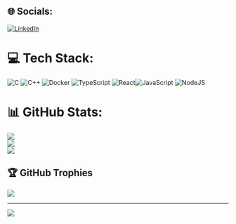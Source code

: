 
## 🌐 Socials:
[![LinkedIn](https://img.shields.io/badge/LinkedIn-%230077B5.svg?logo=linkedin&logoColor=white)](https://linkedin.com/in/https://www.linkedin.com/in/cedric-erdelen-91356723b/) 

# 💻 Tech Stack:
![C](https://img.shields.io/badge/c-%2300599C.svg?style=flat&logo=c&logoColor=white) ![C++](https://img.shields.io/badge/c++-%2300599C.svg?style=flat&logo=c%2B%2B&logoColor=white) ![Docker](https://img.shields.io/badge/docker-%230db7ed.svg?style=flat&logo=docker&logoColor=white) ![TypeScript](https://img.shields.io/badge/typescript-%23007ACC.svg?style=flat&logo=typescript&logoColor=white) ![React](https://img.shields.io/badge/react-%2320232a.svg?style=flat&logo=react&logoColor=%2361DAFB)![JavaScript](https://img.shields.io/badge/javascript-%23323330.svg?style=flat&logo=javascript&logoColor=%23F7DF1E) ![NodeJS](https://img.shields.io/badge/node.js-6DA55F?style=flat&logo=node.js&logoColor=white) 
# 📊 GitHub Stats:
![](https://github-readme-stats.vercel.app/api?username=cerdelen&theme=dracula&hide_border=false&include_all_commits=true&count_private=true)<br/>
![](https://github-readme-streak-stats.herokuapp.com/?user=cerdelen&theme=dracula&hide_border=false)<br/>
![](https://github-readme-stats.vercel.app/api/top-langs/?username=cerdelen&theme=dracula&hide_border=false&include_all_commits=true&count_private=true&layout=compact)

## 🏆 GitHub Trophies
![](https://github-profile-trophy.vercel.app/?username=cerdelen&theme=dark_dimmed&no-frame=false&no-bg=true&margin-w=4)

---
[![](https://visitcount.itsvg.in/api?id=cerdelen&icon=0&color=0)](https://visitcount.itsvg.in)

<!-- Proudly created with GPRM ( https://gprm.itsvg.in ) -->
